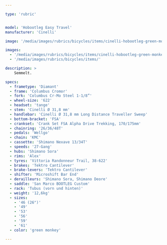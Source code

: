 ```yaml
---

type: 'rubric'


model: 'Hobootleg Easy Travel'
manufacturer: 'Cinelli'

image: '/media/images/rubrics/bicycles/items/cinelli-hobootleg-green-monkey_01.jpg'

images:
  - '/media/images/rubrics/bicycles/items/cinelli-hobootleg-green-monkey_01.jpg'
  - '/media/images/rubrics/bicycles/items/'

description: >
    Semmelt.

specs:
  - frametype: 'Diamant'
  - frame: 'Columbus Cromor'
  - fork: 'Columbus Cr-Mo Steel 1-1/8”'
  - wheel-size: '622'
  - headset: 'tange'
  - stem: 'Cinelli Ø 31,8 mm'
  - handlebar: 'Cinelli Ø 31,8 mm Long Distance Traveller Sweep'
  - bottom-bracket: 'FSA'
  - crankset: 'Crank Set FSA Alpha Drive Trekking, 170/175mm'
  - chainring: '26/36/48T'
  - pedals: 'Wellgo'
  - chain: 'KMC'
  - cassette: 'Shimano Nexave 13/34T'
  - speeds: '27-Gang'
  - hubs: 'Shimano Sora'
  - rims: 'Alex'
  - tyres: 'Vittoria Randonneur Trail, 38-622'
  - brakes: 'Tektro Cantilever'
  - brake-levers: 'Tektro Cantilever'
  - shifter: 'Microshift Bar End'
  - derailleurs: 'Shimano Sora, Shimano Deore'
  - saddle: 'San Marco BOOTLEG Custom'
  - rack: 'Tubus (vorn und hinten)'
  - weight: '12,6kg'
  - sizes:
    - '46 (26")'
    - '49'
    - '53'
    - '56'
    - '59'
    - '61'
  - color: 'green monkey'

---
```

